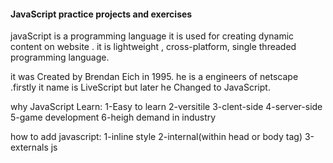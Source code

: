 #### JavaScript practice projects and exercises #####

javaScript is a programming language it is used for creating dynamic content on website . it is lightweight , cross-platform, single threaded programming language.

it was Created by Brendan Eich in 1995. he is a engineers of netscape .firstly it name is LiveScript but later he Changed to JavaScript.

why JavaScript Learn:
1-Easy to learn
2-versitile 
3-clent-side 
4-server-side
5-game development 
6-heigh demand in industry

how to add javascript:
1-inline style
2-internal(within head or body tag)  <script></script>
3-externals js   <script src="">

Display property:
1-innerHtml Property
2-console.log
3-document.write
4-alert()
5-prompt()

creating examples :here creating the clock and date examples and simple login fom user alert and add itoms 
comment in js:
1-single line comment //
2-multiline comment /*... */

variables:a variables is a conatiners that stores data values.it is act as a symbol for memory location.

📌 Types of JavaScript Variables:
    1. Local Variable
    2-Global Variable

🟨 1. JavaScript Local Variable
A local variable is declared inside a function or block {} and it is accessible only within that function or block only.

✅ Explanation:
    • var function ke andar declare kiya → sirf function ke andar accessible.
    • Function ke bahar access karoge → error.
✅ Explanation:
    • var block scope ko ignore karta hai, par function scope follow karta hai.
    • Block ke bahar bhi function ke andar accessible hai.
✅ Explanation:
    • let sirf block ke andar accessible hai.
    • Block ke bahar access karoge → error.
            ○ Agar let ya const function ke andar ke kisi block {} me declare kiya gaya hai,
    to wo sirf us block ke andar hi accessible hota hai.Block ke bahar (chahe function ke andar hi kyu na ho) access karoge → ❌ Error milega.  
✅ Explanation:
    • const bhi block-scoped hai, bilkul let ki tarah.
    • Value constant hai, aur block ke bahar access nahi hoti.
✅ Explanation:
    • Agar var,let ,const  function ke bahar declare ho → global variable ban jaata hai.
    • Block ke andar ya bahar, dono jagah accessible hai.
    • Farq ye hai:
        • var → window object me add hota hai ✅
let aur const → window object me nahi hote ❌

🟩 2. JavaScript Global Variable
A global variable Declared outside any function  or Block  and it  is accessible everywhere in your program: inside functions, outside functions, and in all blocks.  

Notes:
🔹 Global Variables:Agar koi variable (var, let, const) function ke bahar declare hota hai, to wo global scope me hota hai aur kahin se bhi access kiya ja sakta hai (function ke andar aur block ke andar dono jagah se).

🔹 Detailed Points
1️⃣ var
    • Agar var function ke bahar likha hai → global ban jaata hai.
    • Ye function aur block dono ke andar accessible hota hai.
    • window object (browser) ke sath attach hota hai.
var a = 10;
console.log(window.a); // ✅ 10

2️⃣ let
    • Agar let function ke bahar likha hai → global scope me hota hai,
par window object pe attach nahi hota.
    • Ye bhi function aur block ke andar accessible hota hai.
3️⃣ const
    • const bhi agar function ke bahar likha hai → global variable ban jaata hai.
    • Function aur block ke andar accessible hota hai.
    • Lekin window object pe attach nahi hota.
✅ Key Points
    1. var → global + attached to window object
    2. let & const → global but NOT attached to window object
    3. All three (var, let, const) → function aur block ke andar accessible hote hain,
agar unhe function ke bahar (global level par) declare kiya gaya ho.
🧠 Final Conclusion (Simple Line)
    ✅ Agar var, let, const ko function/block ke bahar declare karte ho →
    ye sabhi function aur block ke andar accessible hote hain.
    🔸 बस फर्क ये है:
    var window object pe attach hota hai,
let aur const window object pe attach nahi hote. 

Data types:
JavaScript is a dynamic type language → You don’t need to declare the type of variable (JS decides automatically).  

Primitive Data Types
The predefined data types provided by JavaScript language are known as primitive data types. Primitive data types are also known as in-built data types.
1-number
2-string
3-Boolean
4-null
5-undefined
6-Symbol
7-BigInt

# JavaScript Data Types & Real-World Examples

This document contains explanations and practical examples of JavaScript data types, along with real-life project scenarios to practice and understand their usage.

---

## 🔹 1. Primitive Data Types

Primitive data types are immutable and directly store values.

| Type      | Example                                 | Description                    |
|----------|-----------------------------------------|--------------------------------|
| String   | `let name = "Alice";`                   | Text values                    |
| Number   | `let age = 30;`                         | Numeric values                 |
| Boolean  | `let isMember = true;`                  | True / False                   |
| Undefined | `let address;`                          | Declared but not assigned      |
| Null     | `let contact = null;`                   | Empty value                     |
| Symbol   | `let userSymbol = Symbol("id");`       | Unique identifier               |
| BigInt   | `let bigNumber = 12345678901234567890n;` | Very large integers             |

**Example:**
```javascript
let name = "Alice";               // String
let age = 30;                     // Number
let isMember = true;              // Boolean
let address;                      // Undefined
let contact = null;               // Null
let userSymbol = Symbol("id");    // Symbol
let bigNumber = 1234567890123456789012345678901234567890n;  // BigInt

console.log(name, age, isMember, address, contact, userSymbol, bigNumber);

🔹 Non-Primitive (Reference) Data Types:
Non-primitive data types, also known as reference types, are objects and derived data types. They can store collections of values or more complex entities.
1-object
2-array
3-function

Variables:
"A JavaScript variable is a container that stores data values. It acts as a symbolic name for a memory location. Variables are used to hold data that can be accessed or manipulated in the program."  
4. Types of Variables in JavaScript
In modern JavaScript, we mainly have three types of variable declarations:
Type	Scope / Usage	Can be Reassigned?	Example
var	Function-scoped, can be redeclared	Yes	var age = 25;
let	Block-scoped, cannot be redeclared	Yes	let score = 50;
const	Block-scoped, cannot be redeclared	No (constant)	const pi = 3.14;

Templat Literals Key Features
    1. Backticks (`) Instead of Quotes (' or "):
        ○ Template literals are enclosed in backticks (`) instead of single (') or double (") quotes.
        
        let name = "Vipin";
console.log(`Hello, ${name}!`); // Output: Hello, Vipin!

🔹 Proper Definition of Closure
"A closure is the combination of a function bundled together (enclosed) with references to its surrounding state (the lexical environment)". In other words, a closure gives a function access to its outer scope. In JavaScript, closures are created every time a function is created, at function creation time.

Operators:JavaScript operators are symbols or keywords that perform operations on operands (values, variables, or expressions). Operators can be classified into:
    1. Arithmetic
    2. Assignment
    3. Comparison
    4. Logical
    5. Bitwise
    6. Ternary
    7. Comma
    8. Unary
    9. Relational
    10. BigInt
String

conditional statement:
JavaScript conditional statements execute code based on true/false conditions.  
Conditional Statement	Description
if	Executes a block if the condition is true
else	Executes a block if the preceding if is false
else if	Tests multiple alternative conditions
switch	Executes a block based on expression value
Ternary ?:	Short-hand single-line if-else
Nested if-else	Multiple hierarchical conditions
🟦 JavaScript Loops 
Loops in JavaScript are used to repeat a block of code as long as a condition is true. They are essential for handling repetitive tasks efficiently.

🎯 Why Loops Are Used
    • To reduce code repetition
    • To perform repeated tasks automatically
    • To iterate over arrays or objects
 
🧠 Types of Loops in JavaScript
Type	Description
for	Runs a block of code a specific number of times
while	Runs while a condition is true
do...while	Runs at least once, then checks condition
for...in	Loops through object properties
for...of	Loops through iterable values (arrays, strings, etc.)

Object:- Object is a collection of property(state/data) and method(behaviours),where propert define the object state and method describe the object behaviour.
in object data are stored key values pair.

how many types to creat object
1-object litrel:simple inside curly bracess{} in the form of key value pair.
2-new object keywors:-slightly more verbose but usefull for creating step by step object.




